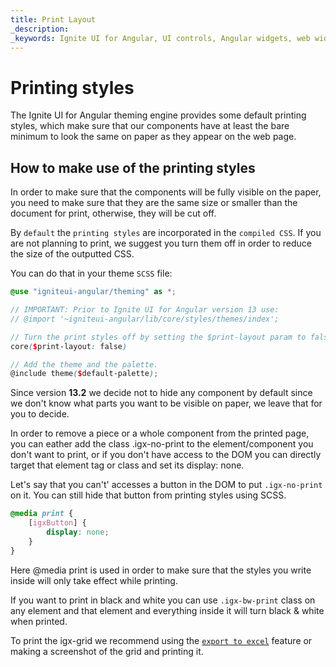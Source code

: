 ```yaml
---
title: Print Layout
_description: 
_keywords: Ignite UI for Angular, UI controls, Angular widgets, web widgets, UI widgets, Angular, Native Angular Components Suite, Native Angular Controls, Native Angular Components Library, printing styles, @media print 
---
```


# Printing styles
<p class="highlight">The Ignite UI for Angular theming engine provides some default printing styles, which make sure that our components have at least the bare minimum to look the same on paper as they appear on the web page.</p>
<div class="divider--half"></div>

## How to make use of the printing styles

In order to make sure that the components will be fully visible on the paper, you need to make sure that they are the same size or smaller than the document for print, otherwise, they will be cut off.

By `default` the `printing styles` are incorporated in the `compiled CSS`.
If you are not planning to print, we suggest you turn them off in order to reduce the size of the outputted CSS.
 
You can do that in your theme `SCSS` file:
```scss
@use "igniteui-angular/theming" as *;

// IMPORTANT: Prior to Ignite UI for Angular version 13 use:
// @import '~igniteui-angular/lib/core/styles/themes/index';

// Turn the print styles off by setting the $print-layout param to false.
core($print-layout: false)

// Add the theme and the palette.
@include theme($default-palette);
```

Since version **13.2** we decide not to hide any component by default since we don't know what parts you want to be visible on paper, we leave that for you to decide.   

In order to remove a piece or a whole component from the printed page, you can eather add the class .igx-no-print to the element/component you don't want to print, or if you don't have access to the DOM you can directly target that element tag or class and set its display: none.

Let's say that you can't' accesses a button in the DOM to put `.igx-no-print` on it.
You can still hide that button from printing styles using SCSS.
```scss
@media print {
    [igxButton] {
        display: none;
    }
}
```

Here @media print is used in order to make sure that the styles you write inside will only take effect while printing.

If you want to print in black and white you can use `.igx-bw-print` class on any element and that element and everything inside it will turn black & white when printed.

To print the igx-grid we recommend using the [`export to excel`](../../grid/export-excel.md) feature or making a screenshot of the grid and printing it.
